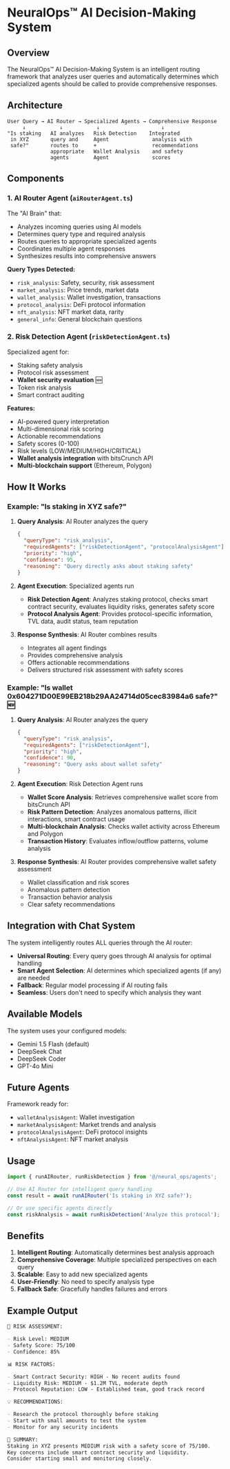 # NeuralOps™ AI Decision-Making System

## Overview

The NeuralOps™ AI Decision-Making System is an intelligent routing framework that analyzes user queries and automatically determines which specialized agents should be called to provide comprehensive responses.

## Architecture

```
User Query → AI Router → Specialized Agents → Comprehensive Response
     ↓           ↓           ↓                    ↓
"Is staking   AI analyzes   Risk Detection    Integrated
 in XYZ       query and     Agent              analysis with
 safe?"       routes to     +                  recommendations
              appropriate   Wallet Analysis    and safety
              agents        Agent              scores
```

## Components

### 1. AI Router Agent (`aiRouterAgent.ts`)

The "AI Brain" that:

- Analyzes incoming queries using AI models
- Determines query type and required analysis
- Routes queries to appropriate specialized agents
- Coordinates multiple agent responses
- Synthesizes results into comprehensive answers

**Query Types Detected:**

- `risk_analysis`: Safety, security, risk assessment
- `market_analysis`: Price trends, market data
- `wallet_analysis`: Wallet investigation, transactions
- `protocol_analysis`: DeFi protocol information
- `nft_analysis`: NFT market data, rarity
- `general_info`: General blockchain questions

### 2. Risk Detection Agent (`riskDetectionAgent.ts`)

Specialized agent for:

- Staking safety analysis
- Protocol risk assessment
- **Wallet security evaluation** 🆕
- Token risk analysis
- Smart contract auditing

**Features:**

- AI-powered query interpretation
- Multi-dimensional risk scoring
- Actionable recommendations
- Safety scores (0-100)
- Risk levels (LOW/MEDIUM/HIGH/CRITICAL)
- **Wallet analysis integration** with bitsCrunch API
- **Multi-blockchain support** (Ethereum, Polygon)

## How It Works

### Example: "Is staking in XYZ safe?"

1. **Query Analysis**: AI Router analyzes the query

   ```json
   {
     "queryType": "risk_analysis",
     "requiredAgents": ["riskDetectionAgent", "protocolAnalysisAgent"],
     "priority": "high",
     "confidence": 95,
     "reasoning": "Query directly asks about staking safety"
   }
   ```

2. **Agent Execution**: Specialized agents run

   - **Risk Detection Agent**: Analyzes staking protocol, checks smart contract security, evaluates liquidity risks, generates safety score
   - **Protocol Analysis Agent**: Provides protocol-specific information, TVL data, audit status, team reputation

3. **Response Synthesis**: AI Router combines results
   - Integrates all agent findings
   - Provides comprehensive analysis
   - Offers actionable recommendations
   - Delivers structured risk assessment with safety scores

### Example: "Is wallet 0x604271D00E99EB218b29AA24714d05cec83984a6 safe?" 🆕

1. **Query Analysis**: AI Router analyzes the query

   ```json
   {
     "queryType": "risk_analysis",
     "requiredAgents": ["riskDetectionAgent"],
     "priority": "high",
     "confidence": 90,
     "reasoning": "Query asks about wallet safety"
   }
   ```

2. **Agent Execution**: Risk Detection Agent runs

   - **Wallet Score Analysis**: Retrieves comprehensive wallet score from bitsCrunch API
   - **Risk Pattern Detection**: Analyzes anomalous patterns, illicit interactions, smart contract usage
   - **Multi-blockchain Analysis**: Checks wallet activity across Ethereum and Polygon
   - **Transaction History**: Evaluates inflow/outflow patterns, volume analysis

3. **Response Synthesis**: AI Router provides comprehensive wallet safety assessment
   - Wallet classification and risk scores
   - Anomalous pattern detection
   - Transaction behavior analysis
   - Clear safety recommendations

## Integration with Chat System

The system intelligently routes ALL queries through the AI router:

- **Universal Routing**: Every query goes through AI analysis for optimal handling
- **Smart Agent Selection**: AI determines which specialized agents (if any) are needed
- **Fallback**: Regular model processing if AI routing fails
- **Seamless**: Users don't need to specify which analysis they want

## Available Models

The system uses your configured models:

- Gemini 1.5 Flash (default)
- DeepSeek Chat
- DeepSeek Coder
- GPT-4o Mini

## Future Agents

Framework ready for:

- `walletAnalysisAgent`: Wallet investigation
- `marketAnalysisAgent`: Market trends and analysis
- `protocolAnalysisAgent`: DeFi protocol insights
- `nftAnalysisAgent`: NFT market analysis

## Usage

```typescript
import { runAIRouter, runRiskDetection } from '@/neural_ops/agents';

// Use AI Router for intelligent query handling
const result = await runAIRouter('Is staking in XYZ safe?');

// Or use specific agents directly
const riskAnalysis = await runRiskDetection('Analyze this protocol');
```

## Benefits

1. **Intelligent Routing**: Automatically determines best analysis approach
2. **Comprehensive Coverage**: Multiple specialized perspectives on each query
3. **Scalable**: Easy to add new specialized agents
4. **User-Friendly**: No need to specify analysis type
5. **Fallback Safe**: Gracefully handles failures and errors

## Example Output

```markdown
🚨 RISK ASSESSMENT:

- Risk Level: MEDIUM
- Safety Score: 75/100
- Confidence: 85%

📊 RISK FACTORS:

- Smart Contract Security: HIGH - No recent audits found
- Liquidity Risk: MEDIUM - $1.2M TVL, moderate depth
- Protocol Reputation: LOW - Established team, good track record

💡 RECOMMENDATIONS:

- Research the protocol thoroughly before staking
- Start with small amounts to test the system
- Monitor for any security incidents

📝 SUMMARY:
Staking in XYZ presents MEDIUM risk with a safety score of 75/100.
Key concerns include smart contract security and liquidity.
Consider starting small and monitoring closely.
```
